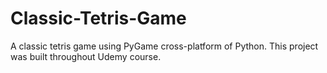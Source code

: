 # Classic-Tetris-Game
A classic tetris game using PyGame cross-platform of Python.
This project was built throughout Udemy course.
